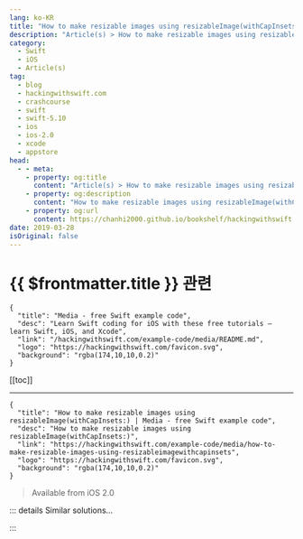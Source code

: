 ```yaml
---
lang: ko-KR
title: "How to make resizable images using resizableImage(withCapInsets:)"
description: "Article(s) > How to make resizable images using resizableImage(withCapInsets:)"
category:
  - Swift
  - iOS
  - Article(s)
tag: 
  - blog
  - hackingwithswift.com
  - crashcourse
  - swift
  - swift-5.10
  - ios
  - ios-2.0
  - xcode
  - appstore
head:
  - - meta:
    - property: og:title
      content: "Article(s) > How to make resizable images using resizableImage(withCapInsets:)"
    - property: og:description
      content: "How to make resizable images using resizableImage(withCapInsets:)"
    - property: og:url
      content: https://chanhi2000.github.io/bookshelf/hackingwithswift.com/example-code/media/how-to-make-resizable-images-using-resizableimagewithcapinsets.html
date: 2019-03-28
isOriginal: false
---
```


# {{ $frontmatter.title }} 관련

```component VPCard
{
  "title": "Media - free Swift example code",
  "desc": "Learn Swift coding for iOS with these free tutorials – learn Swift, iOS, and Xcode",
  "link": "/hackingwithswift.com/example-code/media/README.md",
  "logo": "https://hackingwithswift.com/favicon.svg",
  "background": "rgba(174,10,10,0.2)"
}
```

[[toc]]

---

```component VPCard
{
  "title": "How to make resizable images using resizableImage(withCapInsets:) | Media - free Swift example code",
  "desc": "How to make resizable images using resizableImage(withCapInsets:)",
  "link": "https://hackingwithswift.com/example-code/media/how-to-make-resizable-images-using-resizableimagewithcapinsets",
  "logo": "https://hackingwithswift.com/favicon.svg",
  "background": "rgba(174,10,10,0.2)"
}
```

> Available from iOS 2.0

<!-- TODO: 작성 -->

<!-- 
If you use a small image in a large image view, you can make the image stretch to fit if you want to but it probably won't look great. iOS provides an alternative known as *resizable images*, which is where you define part of an image as being fixed in size and let iOS stretch the remainder.

This technique is common with button graphics: you make the corners fixed in size, then stretch the center part as big as it needs to be. The center part ought to be just one pixel by one pixel in size so that it stretches perfectly, but you can also ask iOS to repeat the center area as a tile if that's what you want.

This example code below creates a resizable image by defining the corners as 8 points each and stretching the rest:

```swift
if let img = UIImage(named: "button") {
    let resizable = img.resizableImage(withCapInsets: UIEdgeInsets(top: 8, left: 8, bottom: 8, right: 8), resizingMode: .stretch)
}
```

-->

::: details Similar solutions…

<!--
/example-code/arkit/how-to-detect-images-using-arimagetrackingconfiguration">How to detect images using ARImageTrackingConfiguration 
/quick-start/swiftui/how-to-use-decorative-images-to-reduce-screen-reader-clutter">How to use decorative images to reduce screen reader clutter 
/quick-start/swiftui/swiftui-tips-and-tricks">SwiftUI tips and tricks 
/quick-start/swiftui/how-to-draw-images-using-image-views">How to draw images using Image views 
/quick-start/swiftui/how-to-insert-images-into-text">How to insert images into text</a>
-->

:::

